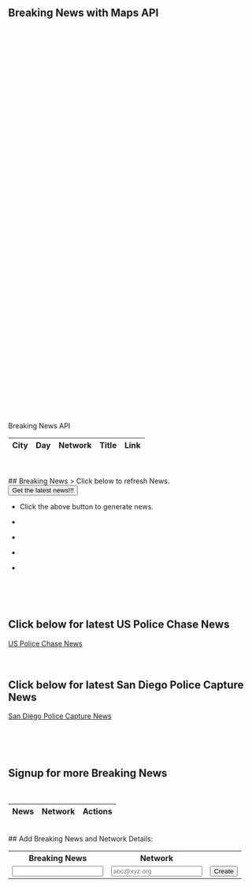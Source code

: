 <!--- This section is Cascading Style Sheet (CSS) and applies to HTML -->
<style>
/* "row style" is flexible size and aligns pictures in center */
.row {
  align-items: center;
  display: flex;
}
#map {
      height: 700px; /* The height is 400 pixels */
      width: 150%; /* The width is the width of the web page */
}

/* "column style" is one-third of the width with padding */
.column {
  flex: 33.33%;
  padding: 5px;
}
</style>

## Breaking News with Maps API
<div id="map"></div>

<script src="https://maps.googleapis.com/maps/api/js?key=AIzaSyChhAisKAHMljl0nrnmCOL4zm0Ek6KlK2U&callback=initMap&v=weekly" defer></script>
    
<script>                              
      // Initialize and add the map
      function initMap() {
        // The location of Borrego Springs
        var sd = { lat: 33.1005, lng: -116.3013 };
        // The map, centered at Uluru
        var map = new google.maps.Map(document.getElementById("map"), {
          zoom: 9,
          center: sd,
        });
           // Array of markers 
        var markers = [
          {
          coords : {lat: 32.7157, lng: -117.1611}, 
          content: '<a style="color:blue;" href="https://www.cbs8.com/article/news/local/padres-fanfest-mayhem-crowded-concourses-and-delayed-entry/509-543c588b-0eba-4c95-bb84-b3538894dd77">Padres FanFest mayhem: Long lines, crowded concourses, and delayed entry</a>' 
          },
          {
          coords : {lat: 33.4934, lng: -117.1488}, 
          content: '<a style="color:blue;" href="https://fox5sandiego.com/news/local-news/forklift-stolen-from-oceanside-home-depot-in-broad-daylight/">Forklifts Stolen From Home Depot</a>'  
          }, 
          {
          coords : {lat: 33.6846, lng: -117.8265}, 
          content: '<a style="color:blue;" href="https://www.usatoday.com/story/sports/ncaab/2023/02/05/long-beach-state-beats-uc-irvine-in-ot-for-6th-straight-win/51256357/">Long Beach State beats UC Irvine in OT</a> '  
          }, 
          {  
          coords : {lat: 32.7920, lng: -115.5631}, 
          content: '<a style="color:blue;" href="https://calexicochronicle.com/2022/12/30/el-centro-hosts-dog-park-groundbreaking/"> El Centro Hosts Dog Park Groundbreaking</a>'  
          }, 
          {
          coords : {lat: 33.8734, lng: -115.9010}, 
          content: '<a style="color:blue;" href="https://www.nationalparkstraveler.org/2023/02/backpacking-permits-joshua-tree-national-park-available-online">Backpacking Permits For Joshua Tree National Park Available Online</a>'  
          },
          {
          coords : {lat: 33.1192, lng: -117.0864}, 
          content: '<a style="color:blue;" href="https://thecoastnews.com/escondido-council-appoints-palomar-college-trustee-to-vacant-seat/">Escondido council appoints Palomar College trustee to vacant seat</a>'  
          },
          {
          coords : {lat: 33.3286, lng: -115.8434}, 
          content: '<a style="color:blue;" href="https://www.theguardian.com/us-news/2022/nov/29/us-spend-250m-cleanup-california-toxic-salton-sea">US to spend $250m on cleanup at California’s toxic Salton Sea</a>'  
          },
	
        ];
      
        // Loop through markers 
        for(var i = 0; i < markers.length; i++) { 
          addMarker(markers[i]); 
        }
                                          
        // Add Marker Function 
        function addMarker(props){ 
          var marker =  new google.maps.Marker({ 
            position:props.coords, 
            map:map, 
          });
          // Check content 
          if(props.content) { 
               var infoWindow = new google.maps.InfoWindow({ 
              content:props.content 
               });
            infoWindow.open(map, marker);//display by default
            marker.addListener( 'click', function(){ 
              infoWindow.open(map, marker); 
            });
          }
        }                                          
      }

      window.initMap = initMap;
</script>
<br/>
<br/>
<br/>
<div id="map1"></div>
<br/>
<br/>

<p>Breaking News API</p>

<table>
  <thead>
  <tr>
    <th>City</th>
    <th>Day</th>
    <th>Network</th>
    <th>Title</th>
    <th>Link</th>
  </tr>
  </thead>
  <tbody id="result">
    <!-- javascript generated data -->
  </tbody>
</table>

<script>
  // prepare HTML result container for new output
  const resultContainer = document.getElementById("result");
  // prepare URL's to allow easy switch from deployment and localhost
  const url = "http://localhost:8086/api/breakingnews"
  //const url = "https://flask.nighthawkcodingsociety.com/api/users"
  const create_fetch = url + '/create';
  const read_fetch = url + '/';

  // Load users on page entry
  read_users();


  // Display User Table, data is fetched from Backend Database
  function read_users() {
    // prepare fetch options
    const read_options = {
      method: 'GET', // *GET, POST, PUT, DELETE, etc.
      mode: 'cors', // no-cors, *cors, same-origin
      cache: 'default', // *default, no-cache, reload, force-cache, only-if-cached
      credentials: 'omit', // include, *same-origin, omit
      headers: {
        'Content-Type': 'application/json'
      },
    };

    // fetch the data from API
    fetch(read_fetch, read_options)
      // response is a RESTful "promise" on any successful fetch
      .then(response => {
        // check for response errors
        if (response.status !== 200) {
            const errorMsg = 'Database read error: ' + response.status;
            console.log(errorMsg);
            const tr = document.createElement("tr");
            const td = document.createElement("td");
            td.innerHTML = errorMsg;
            tr.appendChild(td);
            //resultContainer.appendChild(tr);
            return;
        }
        // valid response will have json data
        response.json().then(data => {
            console.log(data);
            for (let row in data) {
              console.log(data[row]);
              add_row(data[row]);
            }
        })
    })
    // catch fetch errors (ie ACCESS to server blocked)
    .catch(err => {
      console.error(err);
      const tr = document.createElement("tr");
      const td = document.createElement("td");
      td.innerHTML = err;
      tr.appendChild(td);
      //resultContainer.appendChild(tr);
    });
  }

  function add_row(data) {
    const tr = document.createElement("tr");
    const city = document.createElement("td");
    const day = document.createElement("td");
    const network = document.createElement("td")
    const title = document.createElement("td");
    const link = document.createElement("td");
  

    // obtain data that is specific to the API
    city.innerHTML = data.city; 
    day.innerHTML = data.day; 
    network.innerHTML = data.network;
    title.innerHTML = data.title; 
    link.innerHTML = data.link; 

    // add HTML to container
    tr.appendChild(city);
    tr.appendChild(day);
    tr.appendChild(network);
    tr.appendChild(title);
    tr.appendChild(link);

    resultContainer.appendChild(tr);
  }

</script>
		
<br/>
<br/>	
## Breaking News
> Click below to refresh News.

<br/>
<button name="button" onclick="getNews()" >Get the latest news!!!</button>

<br/>

- <p class="news2_style" id="news1">Click the above button to generate news.</p>
- <p class="news2_style" id="news2"></p>
- <p  class="news2_style" id="news3"></p>
- <p class="news2_style" id="news4"></p>
- <p  class="news2_style" id="news5"></p>

<script>
// Array of 15 news
var newsArray = [
"Bolsonaro supporters storm Brazilian Congress.",
"Kevin McCarthy is new speaker",
"Woman sentenced to three years in state prison for collecting $400,000 in viral GoFundMe scam",
"Ukraine denies Russian claim it killed 600 soldiers",
"Damar Hamlin: Buffalo Bills make stirring display in support of safety during victory",
"Worshippers in Tokyo plunge into ice bath to mark new year",
"Driver crashes and flips vehicle inside drive-through car wash",
"Brazilian police fire tear gas at Bolsonaro supporters",
"Deer rescued from frozen river in Wisconsin",
"Two years after Covid food still tastes rotten",
"Woman dies after thrown from horse at Florida rodeo",
"Dog rescued from frozen Quebec lake",
"DeSantis activates National Guard amid increase of migrant landings on Florida Keys",
"Amid unrest, Iran's hardliners turn their anger to France",
"Filipino Catholics hold big procession after pandemic eases",	
	
];
								       
// this function is called upon button click
function getNews() {
	var time = new Date().getMilliseconds(); //get current time
	var arrayIndex = time % 15; // get the arrray index value < 15
	document.getElementById("news1").innerHTML = newsArray[arrayIndex++]; // replace the p element news 
	if (arrayIndex == 15) {
	    arrayIndex = 0
	} 
	document.getElementById("news2").innerHTML = newsArray[arrayIndex++]; // replace the p element news 
        if (arrayIndex == 15) {
	    arrayIndex = 0
	} 								      								      
	document.getElementById("news3").innerHTML = newsArray[arrayIndex++]; // replace the p element news 
        if (arrayIndex == 15) {
	    arrayIndex = 0
	} 								      								      
      	document.getElementById("news4").innerHTML = newsArray[arrayIndex++]; // replace the p element news 
        if (arrayIndex == 15) {
	    arrayIndex = 0
	} 								      								      
	document.getElementById("news5").innerHTML = newsArray[arrayIndex++]; // replace the p element news 

}
								      				      
			      								   
</script>
	
	
<br/>
<br/>
<br/>

## Click below for latest US Police Chase News 
<a href="https://twitter.com/pcalive">US Police Chase News</a> 
<br/>
<br/>
<br/>	
## Click below for latest San Diego Police Capture News 
<a href="https://twitter.com/SanDiegoPD?ref_src=twsrc%5Egoogle%7Ctwcamp%5Eserp%7Ctwgr%5Eauthor">San Diego Police Capture News </a> 

<br/><br/><br/>
##  Signup for more Breaking News 
<br/>
<table>
  <thead>
  <tr>
    <th>News</th>
    <th>Network</th>
    <th>Actions</th>
  </tr>
  </thead>
  <tbody id="table">
    <!-- javascript generated data -->
  </tbody>
</table>

<br/>
##  Add Breaking News and Network Details: 

<table>
    <tr>
        <th><label for="name">Breaking News</label></th>
        <th><label for="email">Network</label></th>
    </tr>
    <tr>
        <td><input type="text" name="name" id="name" required></td>
        <td><input type="email" name="email" id="email" placeholder="abc@xyz.org" required></td>
        <td ><button onclick="createUser()">Create</button></td>
    </tr>
</table>

<script>

// Static json, this can be used to test data prior to API and Mo
jsonStr = '[{"_name": "Bolsonaro supporters storm Brazilian Congress.", "_uid": "CNN"}, {"_name": "Kevin McCarthy is new speaker", "_uid": "Fox"}, {"_name": "Woman sentenced to three years in state prison for collecting $400,000 in viral GoFundMe scam", "_uid": "ABC"}, {"_name": "Ukraine denies Russian claim it killed 600 soldiers", "_uid": "NBC"}, {"_name": "Damar Hamlin: Buffalo Bills make stirring display in support of safety during victory", "_uid": "BBC"}]';
	
glob = 1;

function createUser() {
var Table = document.getElementById("table");
Table.innerHTML = "";

    name = document.getElementById("name").value;
    email = document.getElementById("email").value;

    // Convert JSON string to JSON object
    data = JSON.parse(jsonStr);
    
    //str = 
    //TO push new element
    //data.push({"_name": "Thomas3", "_uid": "t8test"});
    data.push({ "_name" : name, "_uid": email});
    
    jsonStr = JSON.stringify(data);
    
    
    //data = JSON.parse(jsonStr);
    //showRows(data);
    showTable();

}
    
function showRows(data) {
// prepare HTML result container for new output
    const table = document.getElementById("table");
    
    data.forEach(user => {
    // build a row for each user
    const tr = document.createElement("tr");

    // td's to build out each column of data
    const name = document.createElement("td");
    const id = document.createElement("td");
    const action = document.createElement("td");
           
    // add content from user data          
    name.innerHTML = user._name; 
    id.innerHTML = user._uid; 

    // add action for update button
    var updateBtn = document.createElement('input');
    updateBtn.type = "button";
    updateBtn.className = "button";
    updateBtn.value = "Update";
    updateBtn.style = "margin-right:16px";
    updateBtn.onclick = function () {
      alert("Update: " + user._uid);
    };
    action.appendChild(updateBtn);

    // add action for delete button
    var deleteBtn = document.createElement('input');
    deleteBtn.type = "button";
    deleteBtn.className = "button";
    deleteBtn.value = "Delete";
    deleteBtn.style = "margin-right:16px"
    deleteBtn.onclick = function () {
      alert("Delete: " + user._uid);
    };
    action.appendChild(deleteBtn);  

    // add data to row
    tr.appendChild(name);
    tr.appendChild(id);
    tr.appendChild(action);

    // add row to table
    table.appendChild(tr);
  });
    
}

function showTable() {

    // Convert JSON string to JSON object
    data1 = JSON.parse(jsonStr);
    
    strName = "_name"
    strNameValue = "nameName"
    strUser = "_uid"
    strUserValue = "uidValue" + glob
    
    //data.push({ "_name" : strNameValue, "_uid": strUserValue});
    //TO push new element
    //data.push({"_name": "Thomas3", "_uid": "t8"});
    //jsonStr = JSON.stringify(data);
    
    //data = JSON.parse(jsonStr);
    showRows(data1);
}

showTable();
</script>


